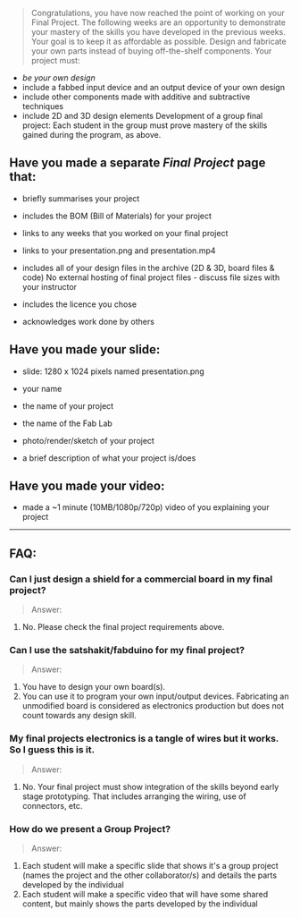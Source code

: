> Congratulations, you have now reached the point of working on your Final Project. The following weeks are an opportunity to demonstrate your mastery of the skills you have developed in the previous weeks. Your goal is to keep it as affordable as possible. Design and fabricate your own parts instead of buying off-the-shelf components. Your project must:
* *be your own design*
* include a fabbed input device and an output device of your own design
* include other components made with additive and subtractive techniques
* include 2D and 3D design elements
Development of a group final project:
Each student in the group must prove mastery of the skills gained during the program, as above.


## Have you made a separate *Final Project* page that:
* briefly summarises your project

* includes the BOM (Bill of Materials) for your project

* links to any weeks that you worked on your final project

* links to your presentation.png and presentation.mp4

* includes all of your design files in the archive (2D & 3D, board files & code) No external hosting of final project files - discuss file sizes with your instructor

* includes the licence you chose

* acknowledges work done by others

## Have you made your slide:
* slide: 1280 x 1024 pixels named presentation.png

* your name

* the name of your project

* the name of the Fab Lab

* photo/render/sketch of your project

* a brief description of what your project is/does

## Have you made your video:
* made a ~1 minute (10MB/1080p/720p) video of you explaining your project

---

## FAQ:

### Can I just design a shield for a commercial board in my final project?
> Answer:
1. No. Please check the final project requirements above.

### Can I use the satshakit/fabduino for my final project?
> Answer:
1. You have to design your own board(s).
2. You can use it to program your own input/output devices. Fabricating an unmodified board is considered as electronics production but does not count towards any design skill.

### My final projects electronics is a tangle of wires but it works. So I guess this is it.
> Answer:
1. No. Your final project must show integration of the skills beyond early stage prototyping. That includes arranging the wiring, use of connectors, etc.

### How do we present a Group Project?
> Answer:
1. Each student will make a specific slide that shows it's a group project (names the project and the other collaborator/s) and details the parts developed by the individual
2. Each student will make a specific video that will have some shared content, but mainly shows the parts developed by the individual
   
    

